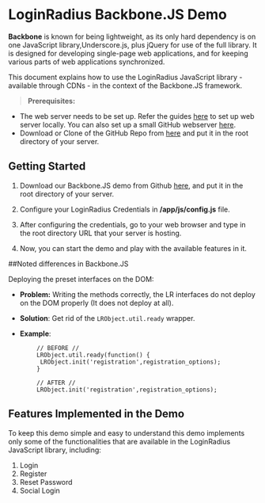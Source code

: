 
# LoginRadius Backbone.JS Demo

**Backbone** is known for being lightweight, as its only hard dependency is on one JavaScript library,Underscore.js, plus jQuery for use of the full library. It is designed for developing single-page web applications, and for keeping various parts of web applications synchronized.

This document explains how to use the LoginRadius JavaScript library - available through CDNs - in the context of the Backbone.JS framework.

> **Prerequisites:** 
- The web server needs to be set up. Refer the guides [here](https://www.maketecheasier.com/setup-local-web-server-all-platforms/) to set up web server locally. You can also set up a small GitHub webserver [here](https://pages.github.com/).
- Download or Clone of the GitHub Repo from [here](https://github.com/LoginRadius/demo/tree/v2-backbonejs-demo) and put it in the root directory of your server.


## Getting Started

1. Download our Backbone.JS demo from Github [here](https://github.com/LoginRadius/demo/tree/v2-backbonejs-demo), and put it in the root directory of your server.

2. Configure your LoginRadius Credentials in **/app/js/config.js** file.

3. After configuring the credentials, go to your web browser and type in the root directory URL that your server is hosting. 

4. Now, you can start the demo and play with the available features in it.


##Noted differences in Backbone.JS


Deploying the preset interfaces on the DOM:
  * **Problem:** Writing the methods correctly, the LR interfaces do not deploy on the DOM properly (It does not deploy at all).

  * **Solution**: Get rid of the ```LRObject.util.ready``` wrapper.

  * **Example**:

```
		// BEFORE //
		LRObject.util.ready(function() {
   		 LRObject.init('registration',registration_options);
		}
```

```
		// AFTER //
		LRObject.init('registration',registration_options);
```




## Features Implemented in the Demo

To keep this demo simple and easy to understand this demo implements only some of the functionalities that are available in  the LoginRadius JavaScript library, including:

1. Login
2. Register
3. Reset Password
4. Social Login

